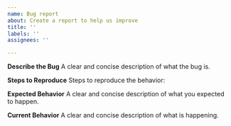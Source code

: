 ```yaml
---
name: Bug report
about: Create a report to help us improve
title: ''
labels: ''
assignees: ''

---
```


**Describe the Bug**
A clear and concise description of what the bug is.

**Steps to Reproduce**
Steps to reproduce the behavior:


**Expected Behavior**
A clear and concise description of what you expected to happen.

**Current Behavior**
A clear and concise description of what is happening.
